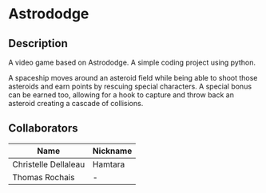 # Astrododge

## Description
A video game based on Astrododge.
A simple coding project using python.

A spaceship moves around an asteroid field while being able to shoot those asteroids and earn points by rescuing special characters. A special bonus can be earned too, allowing for a hook to capture and throw back an asteroid creating a cascade of collisions.

## Collaborators
| Name | Nickname |
| ---- | -------- |
|Christelle Dellaleau | Hamtara |
|Thomas Rochais       | - |